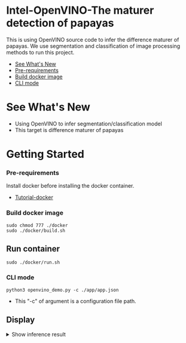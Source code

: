 # Intel-OpenVINO-The maturer detection of papayas
This is using OpenVINO source code to infer the difference maturer of papayas. We use segmentation and classification of image processing methods to run this project.

* [See What's New](#see-whats-new)
* [Pre-requirements](#pre-requirements)
* [Build docker image](#build-docker-image)
* [CLI mode](#cli-mode)

# See What's New
- Using OpenVINO to infer segmentation/classification model
- This target is difference maturer of papayas

# Getting Started

### Pre-requirements
Install docker before installing the docker container.
- [Tutorial-docker](https://docs.docker.com/engine/install/ubuntu/)

### Build docker image
```shell
sudo chmod 777 ./docker
sudo ./docker/build.sh
```
##  Run container

```shell
sudo ./docker/run.sh
```

### CLI mode

```shell
python3 openvino_demo.py -c ./app/app.json
```

- This "-c" of argument is a configuration file path.

## Display
<details>
    <summary> Show inference result
    </summary>
      <div align="center">
        <img width="80%" height="80%" src="./descrit/papaya_detection.gif">
      </div>

</details>
